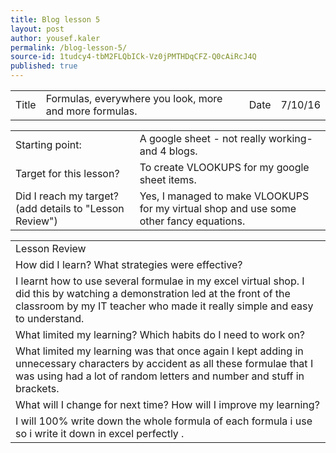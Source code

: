 ```yaml
---
title: Blog lesson 5
layout: post
author: yousef.kaler
permalink: /blog-lesson-5/
source-id: 1tudcy4-tbM2FLQbICk-Vz0jPMTHDqCFZ-Q0cAiRcJ4Q
published: true
---
```

<table>
  <tr>
    <td>Title</td>
    <td>Formulas, everywhere you look, more and more formulas.</td>
    <td>Date</td>
    <td>7/10/16</td>
  </tr>
</table>


<table>
  <tr>
    <td>Starting point:</td>
    <td>A google sheet - not really working- and 4 blogs.</td>
  </tr>
  <tr>
    <td>Target for this lesson?</td>
    <td>To create VLOOKUPS for my google sheet items.</td>
  </tr>
  <tr>
    <td>Did I reach my target? 
(add details to "Lesson Review")</td>
    <td> Yes, I managed to make VLOOKUPS for my virtual shop and use some other fancy equations. </td>
  </tr>
</table>


<table>
  <tr>
    <td>Lesson Review</td>
  </tr>
  <tr>
    <td>How did I learn? What strategies were effective? </td>
  </tr>
  <tr>
    <td>I learnt how to use several formulae in my excel virtual shop. I did this by watching a demonstration led at the front of the classroom by my IT teacher who made it really simple and easy to understand.</td>
  </tr>
  <tr>
    <td>What limited my learning? Which habits do I need to work on? </td>
  </tr>
  <tr>
    <td>What limited my learning was that once again I kept adding in unnecessary characters by accident as all these formulae that I was using had a lot of random letters and number and stuff in brackets. </td>
  </tr>
  <tr>
    <td>What will I change for next time? How will I improve my learning?</td>
  </tr>
  <tr>
    <td>I will 100% write down the whole formula of each formula i use so i write it down in excel perfectly .</td>
  </tr>
</table>


